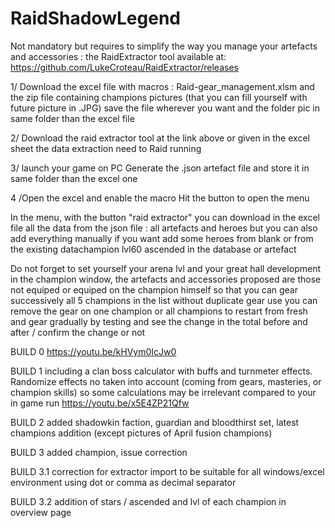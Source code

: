 # RaidShadowLegend
Not mandatory but requires to simplify the way you manage your artefacts and accessories : the RaidExtractor tool available at: https://github.com/LukeCroteau/RaidExtractor/releases

1/ Download the excel file with macros : Raid-gear_management.xlsm and the zip file containing champions pictures (that you can fill yourself with future picture in .JPG)
   save the file wherever you want and the folder pic in same folder than the excel file

2/ Download the raid extractor tool at the link above or given in the excel sheet
   the data extraction need to Raid running

3/ launch your game on PC
   Generate the .json artefact file and store it in same folder than the excel one

4 /Open the excel and enable the macro
   Hit the button to open the menu


In the menu, with the button "raid extractor" you can download in the excel file all the data from the json file : all artefacts and heroes
but you can also add everything manually if you want add some heroes from blank or from the existing datachampion lvl60 ascended in the database or artefact

Do not forget to set yourself your arena lvl and your great hall development
in the champion window, the artefacts and accessories proposed are those not equiped or equiped on the champion himself so that you can gear successively all 5 champions in the list without duplicate gear use
you can remove the gear on one champion or all champions to restart from fresh and gear gradually by testing and see the change in the total before and after / confirm the change or not

BUILD 0
https://youtu.be/kHVym0IcJw0

BUILD 1 
including a clan boss calculator with buffs and turnmeter effects. Randomize effects no taken into account (coming from gears, masteries, or champion skills) so some calculations may be irrelevant compared to your in game run 
https://youtu.be/x5E4ZP21Qfw

BUILD 2
added shadowkin faction, guardian and bloodthirst set, latest champions addition (except pictures of April fusion champions)

BUILD 3
added champion, issue correction

BUILD 3.1
correction for extractor import to be suitable for all windows/excel environment using dot or comma as decimal separator

BUILD 3.2
addition of stars / ascended and lvl of each champion in overview page

